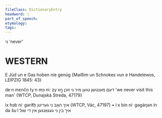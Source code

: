 ```yaml
---
fileClass: DictionaryEntry
headword: ני
part_of_speech: 
etymology: 
tags: 
---
```

ני
'never'

WESTERN
========

E Jüd un e Gas hoben nie genüg
{Maißim un Schnokes vun e Handelewos, LEIPZIG 1845: 43}

deˑn mɛnčn̩ tyˑn mɔ niˑ zyˑxŋ̩ דעם מענטשן טוען מיר ני זוכן 'we never visit this man' {WTCP, Dunajská Streda, 47179}

ix hɔb niˑ gərit͡n̩ איך האָב ני געריטן {WTCP, Vác, 47197}
	•	iˑx bin niˑ gəgáŋən in də šuˑl איך בין ני געגאַנגען אין די שול